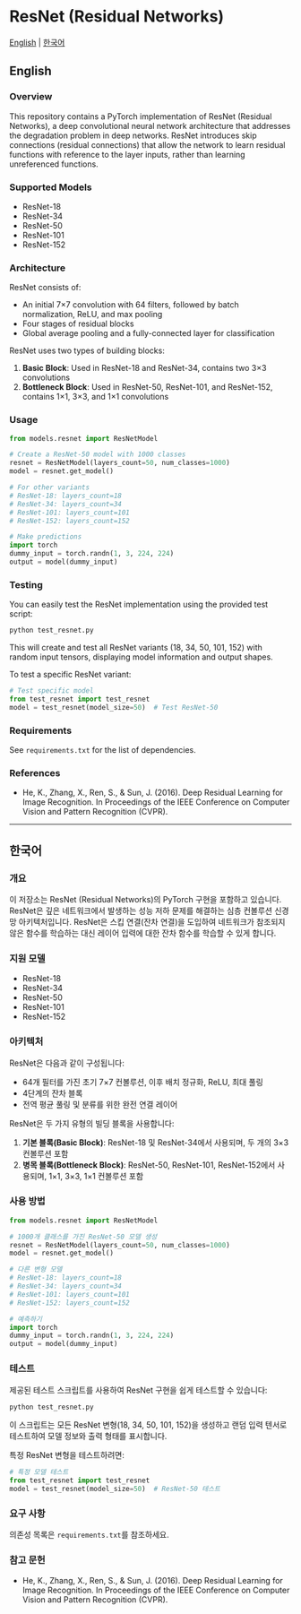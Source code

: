 # ResNet (Residual Networks)

[English](#english) | [한국어](#korean)

<a name="english"></a>
## English

### Overview
This repository contains a PyTorch implementation of ResNet (Residual Networks), a deep convolutional neural network architecture that addresses the degradation problem in deep networks. ResNet introduces skip connections (residual connections) that allow the network to learn residual functions with reference to the layer inputs, rather than learning unreferenced functions.

### Supported Models
- ResNet-18
- ResNet-34
- ResNet-50
- ResNet-101
- ResNet-152

### Architecture
ResNet consists of:
- An initial 7×7 convolution with 64 filters, followed by batch normalization, ReLU, and max pooling
- Four stages of residual blocks
- Global average pooling and a fully-connected layer for classification

ResNet uses two types of building blocks:
1. **Basic Block**: Used in ResNet-18 and ResNet-34, contains two 3×3 convolutions
2. **Bottleneck Block**: Used in ResNet-50, ResNet-101, and ResNet-152, contains 1×1, 3×3, and 1×1 convolutions

### Usage

```python
from models.resnet import ResNetModel

# Create a ResNet-50 model with 1000 classes
resnet = ResNetModel(layers_count=50, num_classes=1000)
model = resnet.get_model()

# For other variants
# ResNet-18: layers_count=18
# ResNet-34: layers_count=34
# ResNet-101: layers_count=101
# ResNet-152: layers_count=152

# Make predictions
import torch
dummy_input = torch.randn(1, 3, 224, 224)
output = model(dummy_input)
```

### Testing
You can easily test the ResNet implementation using the provided test script:

```bash
python test_resnet.py
```

This will create and test all ResNet variants (18, 34, 50, 101, 152) with random input tensors, displaying model information and output shapes.

To test a specific ResNet variant:

```python
# Test specific model
from test_resnet import test_resnet
model = test_resnet(model_size=50)  # Test ResNet-50
```

### Requirements
See `requirements.txt` for the list of dependencies.

### References
- He, K., Zhang, X., Ren, S., & Sun, J. (2016). Deep Residual Learning for Image Recognition. In Proceedings of the IEEE Conference on Computer Vision and Pattern Recognition (CVPR).

---

<a name="korean"></a>
## 한국어

### 개요
이 저장소는 ResNet (Residual Networks)의 PyTorch 구현을 포함하고 있습니다. ResNet은 깊은 네트워크에서 발생하는 성능 저하 문제를 해결하는 심층 컨볼루션 신경망 아키텍처입니다. ResNet은 스킵 연결(잔차 연결)을 도입하여 네트워크가 참조되지 않은 함수를 학습하는 대신 레이어 입력에 대한 잔차 함수를 학습할 수 있게 합니다.

### 지원 모델
- ResNet-18
- ResNet-34
- ResNet-50
- ResNet-101
- ResNet-152

### 아키텍처
ResNet은 다음과 같이 구성됩니다:
- 64개 필터를 가진 초기 7×7 컨볼루션, 이후 배치 정규화, ReLU, 최대 풀링
- 4단계의 잔차 블록
- 전역 평균 풀링 및 분류를 위한 완전 연결 레이어

ResNet은 두 가지 유형의 빌딩 블록을 사용합니다:
1. **기본 블록(Basic Block)**: ResNet-18 및 ResNet-34에서 사용되며, 두 개의 3×3 컨볼루션 포함
2. **병목 블록(Bottleneck Block)**: ResNet-50, ResNet-101, ResNet-152에서 사용되며, 1×1, 3×3, 1×1 컨볼루션 포함

### 사용 방법

```python
from models.resnet import ResNetModel

# 1000개 클래스를 가진 ResNet-50 모델 생성
resnet = ResNetModel(layers_count=50, num_classes=1000)
model = resnet.get_model()

# 다른 변형 모델
# ResNet-18: layers_count=18
# ResNet-34: layers_count=34
# ResNet-101: layers_count=101
# ResNet-152: layers_count=152

# 예측하기
import torch
dummy_input = torch.randn(1, 3, 224, 224)
output = model(dummy_input)
```

### 테스트
제공된 테스트 스크립트를 사용하여 ResNet 구현을 쉽게 테스트할 수 있습니다:

```bash
python test_resnet.py
```

이 스크립트는 모든 ResNet 변형(18, 34, 50, 101, 152)을 생성하고 랜덤 입력 텐서로 테스트하여 모델 정보와 출력 형태를 표시합니다.

특정 ResNet 변형을 테스트하려면:

```python
# 특정 모델 테스트
from test_resnet import test_resnet
model = test_resnet(model_size=50)  # ResNet-50 테스트
```

### 요구 사항
의존성 목록은 `requirements.txt`를 참조하세요.

### 참고 문헌
- He, K., Zhang, X., Ren, S., & Sun, J. (2016). Deep Residual Learning for Image Recognition. In Proceedings of the IEEE Conference on Computer Vision and Pattern Recognition (CVPR).